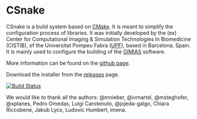 CSnake
=======

CSnake is a build system based on [CMake](http://www.cmake.org/). It is meant to simplify the configuration 
process of libraries. It was initially developed by the (ex)
Center for Computational Imaging & Simulation Technologies In Biomedicine (CISTIB), 
of the Universitat Pompeu Fabra ([UPF](http://www.upf.edu/)), based in Barcelona, Spain. 
It is mainly used to configure the building of the [GIMIAS](http://www.gimias.org/) software.

More information can be found on the [github page](https://github.com/csnake-org/CSnake).

Download the installer from the [releases](https://github.com/csnake-org/CSnake/releases) page.

[![Build Status](https://travis-ci.org/csnake-org/CSnake.svg?branch=master)](https://travis-ci.org/csnake-org/CSnake)

We would like to thank all the authors: @mnieber, @ivmartel, @msteghofer, @xplanes, Pedro Omedas, Luigi Carotenuto, @jojeda-galgo, Chiara Riccobene, Jakub Lyco, Ludovic Humbert, imena.

